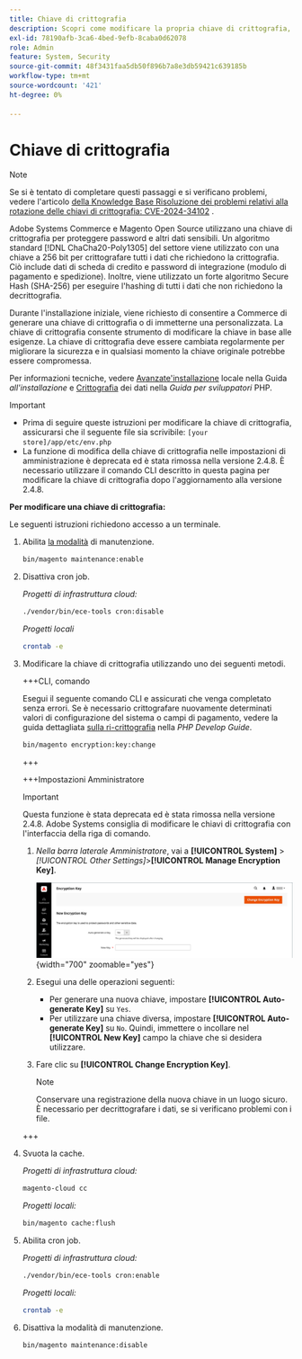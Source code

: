 ```yaml
---
title: Chiave di crittografia
description: Scopri come modificare la propria chiave di crittografia, operazione che dovrebbe essere eseguita regolarmente per migliorare la sicurezza.
exl-id: 78190afb-3ca6-4bed-9efb-8caba0d62078
role: Admin
feature: System, Security
source-git-commit: 48f3431faa5db50f896b7a8e3db59421c639185b
workflow-type: tm+mt
source-wordcount: '421'
ht-degree: 0%

---
```


# Chiave di crittografia

>[!NOTE]
>
>Se si è tentato di completare questi passaggi e si verificano problemi, vedere l&#39;articolo [della Knowledge Base Risoluzione dei problemi relativi alla rotazione delle chiavi di crittografia: CVE-2024-34102](https://experienceleague.adobe.com/en/docs/commerce-knowledge-base/kb/troubleshooting/known-issues-patches-attached/troubleshooting-encryption-key-rotation-cve-2024-34102) .

Adobe Systems Commerce e Magento Open Source utilizzano una chiave di crittografia per proteggere password e altri dati sensibili. Un algoritmo standard [!DNL ChaCha20-Poly1305] del settore viene utilizzato con una chiave a 256 bit per crittografare tutti i dati che richiedono la crittografia. Ciò include dati di scheda di credito e password di integrazione (modulo di pagamento e spedizione). Inoltre, viene utilizzato un forte algoritmo Secure Hash (SHA-256) per eseguire l&#39;hashing di tutti i dati che non richiedono la decrittografia.

Durante l&#39;installazione iniziale, viene richiesto di consentire a Commerce di generare una chiave di crittografia o di immetterne una personalizzata. La chiave di crittografia consente strumento di modificare la chiave in base alle esigenze. La chiave di crittografia deve essere cambiata regolarmente per migliorare la sicurezza e in qualsiasi momento la chiave originale potrebbe essere compromessa.

Per informazioni tecniche, vedere [Avanzate&#39;installazione](https://experienceleague.adobe.com/docs/commerce-operations/installation-guide/advanced.html) locale nella Guida _all&#39;installazione_ e [Crittografia](https://developer.adobe.com/commerce/php/development/security/data-encryption/) dei dati nella _Guida per sviluppatori_ PHP.

>[!IMPORTANT]
>
>- Prima di seguire queste istruzioni per modificare la chiave di crittografia, assicurarsi che il seguente file sia scrivibile: `[your store]/app/etc/env.php`
>- La funzione di modifica della chiave di crittografia nelle impostazioni di amministrazione è deprecata ed è stata rimossa nella versione 2.4.8. È necessario utilizzare il comando CLI descritto in questa pagina per modificare la chiave di crittografia dopo l&#39;aggiornamento alla versione 2.4.8.

**Per modificare una chiave di crittografia:**

Le seguenti istruzioni richiedono accesso a un terminale.

1. Abilita [la modalità](https://experienceleague.adobe.com/en/docs/commerce-operations/configuration-guide/setup/application-modes#maintenance-mode) di manutenzione.

   ```bash
   bin/magento maintenance:enable
   ```

1. Disattiva cron job.

   _Progetti di infrastruttura cloud:_

   ```bash
   ./vendor/bin/ece-tools cron:disable
   ```

   _Progetti locali_

   ```bash
   crontab -e
   ```

1. Modificare la chiave di crittografia utilizzando uno dei seguenti metodi.

   +++CLI, comando

   Esegui il seguente comando CLI e assicurati che venga completato senza errori. Se è necessario crittografare nuovamente determinati valori di configurazione del sistema o campi di pagamento, vedere la guida dettagliata [sulla ri-crittografia](https://developer.adobe.com/commerce/php/development/security/data-encryption/) nella _PHP Develop Guide_.

   ```bash
   bin/magento encryption:key:change
   ```

   +++

   +++Impostazioni Amministratore

   >[!IMPORTANT]
   >
   >Questa funzione è stata deprecata ed è stata rimossa nella versione 2.4.8. Adobe Systems consiglia di modificare le chiavi di crittografia con l&#39;interfaccia della riga di comando.

   1. _Nella barra laterale Amministratore_, vai a **[!UICONTROL System]** > _[!UICONTROL Other Settings]_>**[!UICONTROL Manage Encryption Key]**.

      ![Chiave di crittografia del sistema](./assets/encryption-key.png){width="700" zoomable="yes"}

   1. Esegui una delle operazioni seguenti:

      - Per generare una nuova chiave, impostare **[!UICONTROL Auto-generate Key]** su `Yes`.
      - Per utilizzare una chiave diversa, impostare **[!UICONTROL Auto-generate Key]** su `No`. Quindi, immettere o incollare nel **[!UICONTROL New Key]** campo la chiave che si desidera utilizzare.

   1. Fare clic su **[!UICONTROL Change Encryption Key]**.

      >[!NOTE]
      >
      >Conservare una registrazione della nuova chiave in un luogo sicuro. È necessario per decrittografare i dati, se si verificano problemi con i file.

   +++

1. Svuota la cache.

   _Progetti di infrastruttura cloud:_

   ```bash
   magento-cloud cc
   ```

   _Progetti locali:_

   ```bash
   bin/magento cache:flush
   ```

1. Abilita cron job.

   _Progetti di infrastruttura cloud:_

   ```bash
   ./vendor/bin/ece-tools cron:enable
   ```

   _Progetti locali:_

   ```bash
   crontab -e
   ```

1. Disattiva la modalità di manutenzione.

   ```bash
   bin/magento maintenance:disable
   ```
